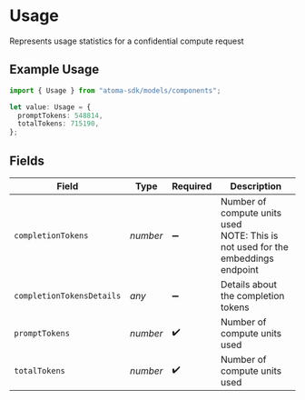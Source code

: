 # Usage

Represents usage statistics for a confidential compute request

## Example Usage

```typescript
import { Usage } from "atoma-sdk/models/components";

let value: Usage = {
  promptTokens: 548814,
  totalTokens: 715190,
};
```

## Fields

| Field                                                                           | Type                                                                            | Required                                                                        | Description                                                                     |
| ------------------------------------------------------------------------------- | ------------------------------------------------------------------------------- | ------------------------------------------------------------------------------- | ------------------------------------------------------------------------------- |
| `completionTokens`                                                              | *number*                                                                        | :heavy_minus_sign:                                                              | Number of compute units used<br/>NOTE: This is not used for the embeddings endpoint |
| `completionTokensDetails`                                                       | *any*                                                                           | :heavy_minus_sign:                                                              | Details about the completion tokens                                             |
| `promptTokens`                                                                  | *number*                                                                        | :heavy_check_mark:                                                              | Number of compute units used                                                    |
| `totalTokens`                                                                   | *number*                                                                        | :heavy_check_mark:                                                              | Number of compute units used                                                    |